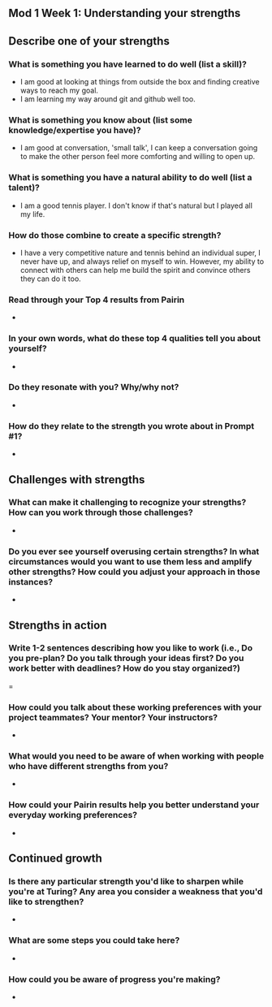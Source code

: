 ## Mod 1 Week 1: Understanding your strengths

## Describe one of your strengths
### What is something you have learned to do well (list a skill)?
- I am good at looking at things from outside the box and finding creative ways to reach my goal.  
- I am learning my way around git and github well too.
### What is something you know about (list some knowledge/expertise you have)?
- I am good at conversation, 'small talk', I can keep a conversation going to make the other person feel more comforting and willing to open up.
### What is something you have a natural ability to do well (list a talent)?
- I am a good tennis player.  I don't know if that's natural but I played all my life.
### How do those combine to create a specific strength?
- I have a very competitive nature and tennis behind an individual super, I never have up, and always relief on myself to win.  However, my ability to connect with others can help me build the spirit and convince others they can do it too.   
### Read through your Top 4 results from Pairin
- 
### In your own words, what do these top 4 qualities tell you about yourself?
- 
### Do they resonate with you? Why/why not?
- 
### How do they relate to the strength you wrote about in Prompt #1?
- 


## Challenges with strengths
### What can make it challenging to recognize your strengths? How can you work through those challenges?
- 
### Do you ever see yourself overusing certain strengths? In what circumstances would you want to use them less and amplify other strengths? How could you adjust your approach in those instances?
- 

## Strengths in action
### Write 1-2 sentences describing how you like to work (i.e., Do you pre-plan? Do you talk through your ideas first? Do you work better with deadlines? How do you stay organized?)
= 
### How could you talk about these working preferences with your project teammates? Your mentor? Your instructors?
- 
### What would you need to be aware of when working with people who have different strengths from you?
- 
### How could your Pairin results help you better understand your everyday working preferences?
- 


## Continued growth
### Is there any particular strength you'd like to sharpen while you're at Turing? Any area you consider a weakness that you'd like to strengthen?
- 
### What are some steps you could take here?
- 
### How could you be aware of progress you're making?
- 
